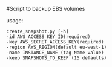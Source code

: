 #Script to backup EBS volumes


usage:
 ```
create_snapshot.py [-h]
-id AWS_ACCESS_KEY_ID(required)
-key AWS_SECRET_ACCESS_KEY(required)
-region AWS_REGION(default eu-west-1)
-name INSTANCE_NAME (tag Name value)
-keep SNAPSHOTS_TO_KEEP (15 defaults)
```